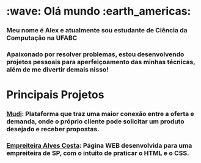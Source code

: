 <h1> :wave: Olá mundo :earth_americas: </h1>
<h3> Meu nome é Alex e atualmente sou estudante de Ciência da Computação na UFABC</h3>
<h3> Apaixonado por resolver problemas, estou desenvolvendo projetos pessoais para aperfeiçoamento das minhas técnicas, além de me divertir demais nisso!</h3>

<h1> Principais Projetos </h1>


<h3> <a target="_blank" href="https://github.com/AleexAlvz/Mudi">Mudi</a>: Plataforma que traz uma maior conexão
entre a oferta e demanda, onde o próprio cliente pode solicitar um produto desejado e receber propostas.
</h3>

<h3> <a target="_blank" href="https://github.com/AleexAlvz/AlvesCosta">Empreiteira Alves Costa</a>: Página WEB 
desenvolvida para uma empreiteira de SP, com o intuito de praticar o HTML e o CSS.
</h3>

